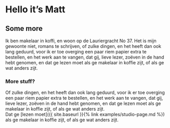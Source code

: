 ---
---

# Hello it’s Matt
## Some more
Ik ben makelaar in koffi, en woon op de Lauriergracht No 37. Het is mijn gewoonte niet, romans te schrijven, of zulke dingen, en het heeft dan ook lang geduurd, voor ik er toe overging een paar riem papier extra te bestellen, en het werk aan te vangen, dat gij, lieve lezer, zoëven in de hand hebt genomen, en dat ge lezen moet als ge makelaar in koffie zijt, of als ge wat anders zijt.
### More stuff?
<div class='guide-col-half'  markdown='1'>
Of zulke dingen, en het heeft dan ook lang geduurd, voor ik er toe overging een paar riem papier extra te bestellen, en het werk aan te vangen, dat gij, lieve lezer, zoëven in de hand hebt genomen, en dat ge lezen moet als ge makelaar in koffie zijt, of als ge wat anders zijt.
</div>
<div class='guide-col-half'  markdown='1'>
Dat ge [lezen moet]({{ site.baseurl }}{% link examples/studio-page.md %}) als ge makelaar in koffie zijt, of als ge wat anders zijt.
</div>
<img srcset="https://cdn.zeplin.io/5a57d3985dd6d3ef719b48df/screens/FE5118E4-38AF-4E31-82C0-F36983A54E02.png 2x">
